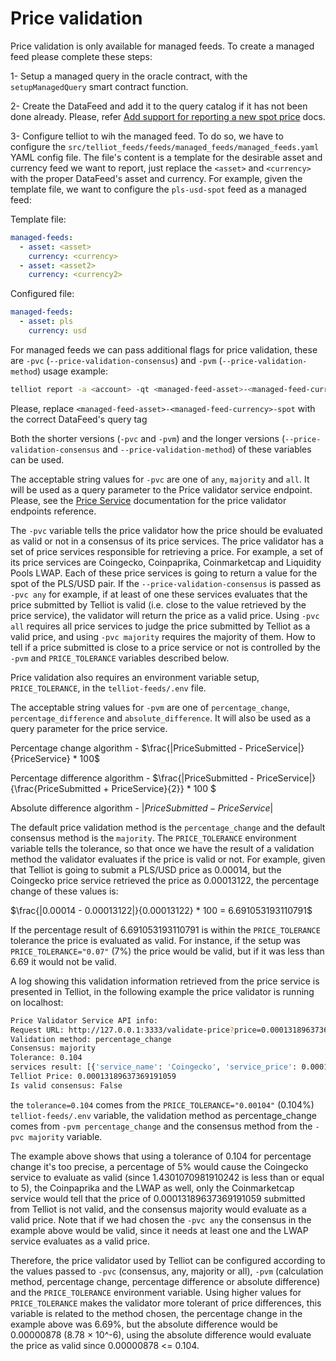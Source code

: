 # Price validation

Price validation is only available for managed feeds. To create a managed feed please complete these steps:

1- Setup a managed query in the oracle contract, with the `setupManagedQuery` smart contract function.

2- Create the DataFeed and add it to the query catalog if it has not been done already. Please, refer [Add support for reporting a new spot price](./add-spot-price.md) docs.

3- Configure telliot to wih the managed feed. To do so, we have to configure the `src/telliot_feeds/feeds/managed_feeds/managed_feeds.yaml` YAML config file. The file's content is a template for the desirable asset and currency feed we want to report, just replace the `<asset>` and `<currency>` with the proper DataFeed's asset and currency. For example, given the template file, we want to configure the `pls-usd-spot` feed as a managed feed:

Template file:
```yaml
managed-feeds:
  - asset: <asset>
    currency: <currency>
  - asset: <asset2>
    currency: <currency2>

```

Configured file:
```yaml
managed-feeds:
  - asset: pls
    currency: usd

```

For managed feeds we can pass additional flags for price validation, these are `-pvc` (`--price-validation-consensus`) and `-pvm` (`--price-validation-method`) usage example:

```sh
telliot report -a <account> -qt <managed-feed-asset>-<managed-feed-currency>-spot -ncr --fetch-flex -gm 40 --use-estimate-fee -pvc majority -pvm percentage_change
```

Please, replace `<managed-feed-asset>-<managed-feed-currency>-spot` with the correct DataFeed's query tag

Both the shorter versions (`-pvc` and `-pvm`) and the longer versions (`--price-validation-consensus` and `--price-validation-method`) of these variables can be used.

The acceptable string values for `-pvc` are one of `any`, `majority` and `all`. It will be used as a query parameter to the Price validator service endpoint. Please, see the [Price Service](https://github.com/fetchoracle/price-services/) documentation for the price validator endpoints reference.

The `-pvc` variable tells the price validator how the price should be evaluated as valid or not in a consensus of its price services. The price validator has a set of price services responsible for retrieving a price. For example, a set of its price services are Coingecko, Coinpaprika, Coinmarketcap and Liquidity Pools LWAP. Each of these price services is going to return a value for the spot of the PLS/USD pair. If the `--price-validation-consensus` is passed as `-pvc any` for example, if at least of one these services evaluates that the price submitted by Telliot is valid (i.e. close to the value retrieved by the price service), the validator will return the price as a valid price. Using `-pvc all` requires all price services to judge the price submitted by Telliot as a valid price, and using `-pvc majority` requires the majority of them. How to tell if a price submitted is close to a price service or not is controlled by the `-pvm` and `PRICE_TOLERANCE` variables described below.

Price validation also requires an environment variable setup, `PRICE_TOLERANCE`, in the `telliot-feeds/.env` file.

The acceptable string values for `-pvm` are one of `percentage_change`, `percentage_difference` and `absolute_difference`. It will also be used as a query parameter for the price service.

Percentage change algorithm - $\frac{|PriceSubmitted - PriceService|}{PriceService} * 100$

Percentage difference algorithm - $\frac{|PriceSubmitted - PriceService|}{\frac{PriceSubmitted + PriceService}{2}} * 100 $

Absolute difference algorithm - $|PriceSubmitted - PriceService|$

The default price validation method is the `percentage_change` and the default consensus method is the `majority`. The `PRICE_TOLERANCE` environment variable tells the tolerance, so that once we have the result of a validation method the validator evaluates if the price is valid or not. For example, given that Telliot is going to submit a PLS/USD price as 0.00014, but the Coingecko price service retrieved the price as 0.00013122, the percentage change of these values is:

$\frac{|0.00014 - 0.00013122|}{0.00013122} * 100 = 6.691053193110791$

If the percentage result of 6.691053193110791 is within the `PRICE_TOLERANCE` tolerance the price is evaluated as valid. For instance, if the setup was `PRICE_TOLERANCE="0.07"` (7%) the price would be valid, but if it was less than 6.69 it would not be valid.

A log showing this validation information retrieved from the price service is presented in Telliot, in the following example the price validator is running on localhost:

```sh
Price Validator Service API info:
Request URL: http://127.0.0.1:3333/validate-price?price=0.00013189637369191059&tolerance=0.104&validation-method=percentage_change&consensus=majority
Validation method: percentage_change
Consensus: majority
Tolerance: 0.104
services result: [{'service_name': 'Coingecko', 'service_price': 0.00013381, 'result': 1.4301070981910242, 'is_valid': False}, {'service_name': 'Coinpaprika', 'service_price': 0.000134689285241476, 'result': 2.073595939393538, 'is_valid': False}, {'service_name': 'Coinmarketcap', 'service_price': 0.00013977345159278757, 'result': 5.635603765317225, 'is_valid': False}, {'service_name': 'LWAP', 'service_price': 0.00013189637369191059, 'result': 0.0, 'is_valid': True}]
Telliot Price: 0.00013189637369191059
Is valid consensus: False
```

the `tolerance=0.104` comes from the `PRICE_TOLERANCE="0.00104"` (0.104%) `telliot-feeds/.env` variable, the validation method as percentage_change comes from `-pvm percentage_change` and the consensus method from the `-pvc majority` variable.

The example above shows that using a tolerance of 0.104 for percentage change it's too precise, a percentage of 5% would cause the Coingecko service to evaluate as valid (since 1.4301070981910242 is less than or equal to 5), the Coinpaprika and the LWAP as well, only the Coinmarketcap service would tell that the price of 0.00013189637369191059 submitted from Telliot is not valid, and the consensus majority would evaluate as a valid price. Note that if we had chosen the `-pvc any` the consensus in the example above would be valid, since it needs at least one and the LWAP service evaluates as a valid price.

Therefore, the price validator used by Telliot can be configured according to the values passed to `-pvc` (consensus, any, majority or all), `-pvm` (calculation method, percentage change, percentage difference or absolute difference) and the `PRICE_TOLERANCE` environment variable. Using higher values for `PRICE_TOLERANCE` makes the validator more tolerant of price differences, this variable is related to the method chosen, the percentage change in the example above was 6.69%, but the absolute difference would be 0.00000878 (8.78 × 10^-6), using the absolute difference would evaluate the price as valid since 0.00000878 <= 0.104. 
